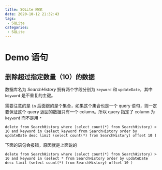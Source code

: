 ```yaml
---
title: SQLite 随笔
date: 2020-10-12 21:32:43
tags:
 - SQLite
categories:
 - SQLite
---
```


# Demo 语句

## 删除超过指定数量（10）的数据

数据库名为 *SearchHistory* 拥有两个字段分别为 `keyword` 和 `updateDate`，其中 `keyword` 是不重复的主键。

需要注意的是 `in` 后面跟的是个集合，如果这个集合也是一个 query 语句，则一定要保证这个 query 返回的数据只有一个 column。所以 query 指定了 column 为 `keyword` 而不是用 `*`

```
delete from SearchHistory where (select count(*) from SearchHistory) > 10 and keyword in (select keyword from SearchHistory order by updateDate desc limit (select count(*) from SearchHistory) offset 10 )
```

下面的语句会报错，原因就是上面说的

```
delete from SearchHistory where (select count(*) from SearchHistory) > 10 and keyword in (select * from SearchHistory order by updateDate desc limit (select count(*) from SearchHistory) offset 10 )
```
